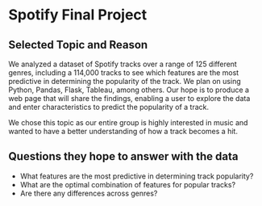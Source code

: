 # Spotify Final Project

## Selected Topic and Reason 

We analyzed a dataset of Spotify tracks over a range of 125 different genres, including a 114,000 tracks to see which features are the most predictive in determining the popularity of the track. We plan on using Python, Pandas, Flask, Tableau, among others. Our hope is to produce a web page that will share the findings, enabling a user to explore the data and enter characteristics to predict the popularity of a track. 

We chose this topic as our entire group is highly interested in music and wanted to have a better understanding of how a track becomes a hit. 

## Questions they hope to answer with the data

- What features are the most predictive in determining track popularity?
- What are the optimal combination of features for popular tracks?
- Are there any differences across genres?
